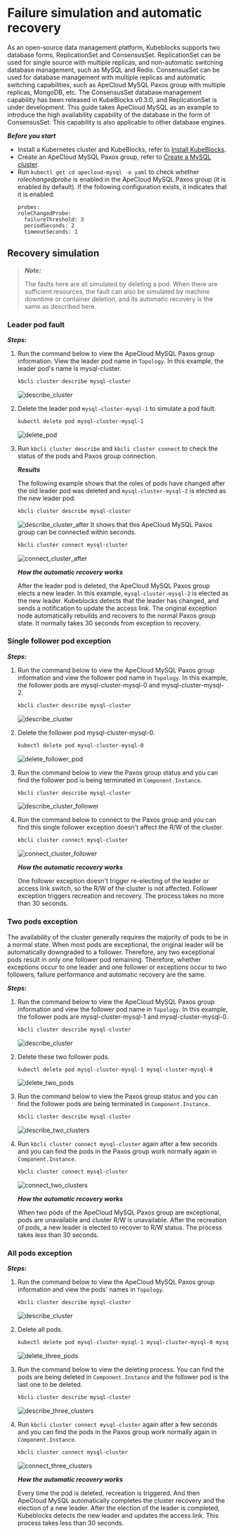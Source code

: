# Failure simulation and automatic recovery

As an open-source data management platform, Kubeblocks supports two database forms, ReplicationSet and ConsensusSet. ReplicationSet can be used for single source with multiple replicas, and non-automatic switching database management, such as MySQL and Redis. ConsensusSet can be used for database management with multiple replicas and automatic switching capabilities, such as ApeCloud MySQL Paxos group with multiple replicas, MongoDB, etc. The ConsensusSet database management capability has been released in KubeBlocks v0.3.0, and ReplicationSet is under development. This guide takes ApeCloud MySQL as an example to introduce the high availability capability of the database in the form of ConsensusSet. This capability is also applicable to other database engines.

***Before you start***

* Install a Kubernetes cluster and KubeBlocks, refer to [Install KubeBlocks](../../install_kbcli_kubeblocks/install_and_unistall_kbcli_and_kubeblocks.md).
* Create an ApeCloud MySQL Paxos group, refer to [Create a MySQL cluster](create_and_connect_a_mysql_cluster.md).
* Run `kubectl get cd apecloud-mysql -o yaml` to check whether _rolechangedprobe_ is enabled in the ApeCloud MySQL Paxos group (it is enabled by default). If the following configuration exists, it indicates that it is enabled:
  ```
  probes:
  roleChangedProbe:
    failureThreshold: 3
    periodSeconds: 2
    timeoutSeconds: 1
  ```

## Recovery simulation

> ***Note:*** 
> 
> The faults here are all simulated by deleting a pod. When there are sufficient resources, the fault can also be simulated by machine downtime or container deletion, and its automatic recovery is the same as described here.

### Leader pod fault

***Steps:***

1. Run the command below to view the ApeCloud MySQL Paxos group information. View the leader pod name in `Topology`. In this example, the leader pod's name is mysql-cluster.
   ```bash
   kbcli cluster describe mysql-cluster
   ```
   ![describe_cluster](../../image/describe_cluster.png)
2. Delete the leader pod `mysql-cluster-mysql-1` to simulate a pod fault.
   ```bash
   kubectl delete pod mysql-cluster-mysql-1
   ```

   ![delete_pod](../../image/delete_pod.png)
3. Run `kbcli cluster describe` and `kbcli cluster connect` to check the status of the pods and Paxos group connection.
   
   ***Results***

   The following example shows that the roles of pods have changed after the old leader pod was deleted and `mysql-cluster-mysql-2` is elected as the new leader pod.
   ```bash
   kbcli cluster describe mysql-cluster
   ```
   ![describe_cluster_after](../../image/describe_cluster_after.png)
   It shows that this ApeCloud MySQL Paxos group can be connected within seconds.
   ```bash
   kbcli cluster connect mysql-cluster
   ```
   ![connect_cluster_after](../../image/connect_cluster_after.png)

   ***How the automatic recovery works***

   After the leader pod is deleted, the ApeCloud MySQL Paxos group elects a new leader. In this example, `mysql-cluster-mysql-2` is elected as the new leader. Kubeblocks detects that the leader has changed, and sends a notification to update the access link. The original exception node automatically rebuilds and recovers to the normal Paxos group state. It normally takes 30 seconds from exception to recovery.

### Single follower pod exception

***Steps:***

1. Run the command below to view the ApeCloud MySQL Paxos group information and view the follower pod name in `Topology`. In this example, the follower pods are mysql-cluster-mysql-0 and mysql-cluster-mysql-2.
   ```bash
   kbcli cluster describe mysql-cluster
   ```
   ![describe_cluster](../../image/describe_cluster.png)
2. Delete the follower pod mysql-cluster-mysql-0.
   ```bash
   kubectl delete pod mysql-cluster-mysql-0
   ```

   ![delete_follower_pod](../../image/delete_follower_pod.png)
3. Run the command below to view the Paxos group status and you can find the follower pod is being terminated in `Component.Instance`.
   ```bash
   kbcli cluster describe mysql-cluster
   ```

   ![describe_cluster_follower](../../image/describe_cluster_follower.png)
4. Run the command below to connect to the Paxos group and you can find this single follower exception doesn't affect the R/W of the cluster.
   ```bash
   kbcli cluster connect mysql-cluster
   ```

   ![connect_cluster_follower](../../image/connect_cluster_follower.png)

   ***How the automatic recovery works***

   One follower exception doesn't trigger re-electing of the leader or access link switch, so the R/W of the cluster is not affected. Follower exception triggers recreation and recovery. The process takes no more than 30 seconds. 

### Two pods exception

The availability of the cluster generally requires the majority of pods to be in a normal state. When most pods are exceptional, the original leader will be automatically downgraded to a follower. Therefore, any two exceptional pods result in only one follower pod remaining. 
Therefore, whether exceptions occur to one leader and one follower or exceptions occur to two followers, failure performance and automatic recovery are the same. 

***Steps:***

1. Run the command below to view the ApeCloud MySQL Paxos group information and view the follower pod name in `Topology`. In this example, the follower pods are mysql-cluster-mysql-1 and mysql-cluster-mysql-0.
   ```bash
   kbcli cluster describe mysql-cluster
   ```
   ![describe_cluster](../../image/describe_cluster_2.png)
2. Delete these two follower pods.
   ```bash
   kubectl delete pod mysql-cluster-mysql-1 mysql-cluster-mysql-0
   ```

   ![delete_two_pods](../../image/delete_two_pods.png)
3. Run the command below to view the Paxos group status and you can find the follower pods are being terminated in `Component.Instance`.
   ```bash
   kbcli cluster describe mysql-cluster
   ```

   ![describe_two_clusters](../../image/describe_two_clusters.png)
4. Run `kbcli cluster connect mysql-cluster` again after a few seconds and you can find the pods in the Paxos group work normally again in `Component.Instance`.
   ```bash
   kbcli cluster connect mysql-cluster
   ```

   ![connect_two_clusters](../../image/connect_two_clusters.png)

   ***How the automatic recovery works***

   When two pods of the ApeCloud MySQL Paxos group are exceptional, pods are unavailable and cluster R/W is unavailable. After the recreation of pods, a new leader is elected to recover to R/W status. The process takes less than 30 seconds.

### All pods exception

***Steps:***

1. Run the command below to view the ApeCloud MySQL Paxos group information and view the pods' names in `Topology`.
   ```bash
   kbcli cluster describe mysql-cluster
   ```
   ![describe_cluster](../../image/describe_cluster.png)
2. Delete all pods.
   ```bash
   kubectl delete pod mysql-cluster-mysql-1 mysql-cluster-mysql-0 mysql-cluster-mysql-2
   ```

   ![delete_three_pods](../../image/delete_three_pods.png)
3. Run the command below to view the deleting process. You can find the pods are being deleted in `Component.Instance` and the follower pod is the last one to be deleted.
   ```bash
   kbcli cluster describe mysql-cluster
   ```

   ![describe_three_clusters](../../image/describe_three_clusters.png)
4. Run `kbcli cluster connect mysql-cluster` again after a few seconds and you can find the pods in the Paxos group work normally again in `Component.Instance`.
   ```bash
   kbcli cluster connect mysql-cluster
   ```

   ![connect_three_clusters](../../image/connect_three_clusters.png)

   ***How the automatic recovery works***

    Every time the pod is deleted, recreation is triggered. And then ApeCloud MySQL automatically completes the cluster recovery and the election of a new leader. After the election of the leader is completed, Kubeblocks detects the new leader and updates the access link. This process takes less than 30 seconds.